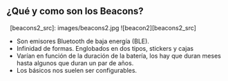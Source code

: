 ## ¿Qué y como son los Beacons?

&nbsp;
[beacons2_src]: images/beacons2.jpg
![beacon2][beacons2_src]
&nbsp;
<ul>
	<li>Son emisores Bluetooth de baja energía (BLE).</li>
	<li>Infinidad de formas. Englobados en dos tipos, stickers y cajas</li>
	<li>Varían en función de la duración de la batería, los hay que duran meses hasta algunos que duran un par de años.</li>
	<li>Los básicos nos suelen ser configurables.</li>
</ul>

